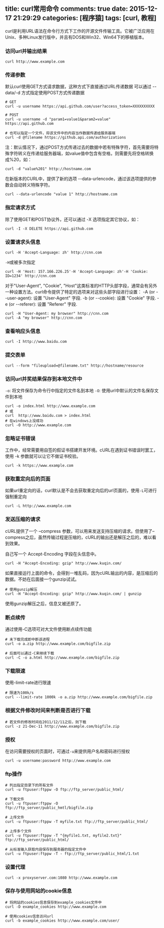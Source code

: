 title: curl常用命令
comments: true
date: 2015-12-17 21:29:29
categories: [程序猿]
tags: [curl, 教程]
---
curl是利用URL语法在命令行方式下工作的开源文件传输工具。它被广泛应用在Unix、多种Linux发行版中，并且有DOS和Win32、Win64下的移植版本。
<!--more-->
### 访问url并输出结果
```
curl http://www.example.com
```

### 传递参数
默认curl使用GET方式请求数据，这种方式下直接通过URL传递数据
可以通过 --data/-d 方式指定使用POST方式传递数据
```
# GET
curl -u username https://api.github.com/user?access_token=XXXXXXXXXX

# POST
curl -u username -d "param1=value1&param2=value" https://api.github.com

# 也可以指定一个文件，将该文件中的内容当作数据传递给服务器端
curl -d @filename https://github.api.com/authorizations
```
注：默认情况下，通过POST方式传递过去的数据中若有特殊字符，首先需要将特殊字符转义在传递给服务器端，如value值中包含有空格，则需要先将空格转换成%20，如：
```
curl -d "value%201" http://hostname.com
```
在新版本的CURL中，提供了新的选项 --data-urlencode，通过该选项提供的参数会自动转义特殊字符。
```
curl --data-urlencode "value 1" http://hostname.com
```

### 指定请求方式
除了使用GET和POST协议外，还可以通过 -X 选项指定其它协议，如：
```
curl -I -X DELETE https://api.github.com
```

### 设置请求头信息
``` 
curl -H 'Accept-Language: zh' http://cnn.com
```
`-H`或被多次指定
``` 
curl -H 'Host: 157.166.226.25'-H 'Accept-Language: zh'-H 'Cookie: ID=1234' http://cnn.com
```
对于"User-Agent", "Cookie", "Host"这类标准的HTTP头部字段，通常会有另外一种设置方法。curl命令提供了特定的选项来对这些头部字段进行设置：
-A (or --user-agent): 设置 "User-Agent" 字段.
-b (or --cookie): 设置 "Cookie" 字段.
-e (or --referer): 设置 "Referer" 字段. 
```
curl -H "User-Agent: my browser" http://cnn.com
curl -A "my browser" http://cnn.com
```

### 查看响应头信息
```
curl -I http://www.baidu.com
```



### 提交表单
```
curl --form "fileupload=@filename.txt" http://hostname/resource
```

### 访问url并奖结果保存到本地文件中
`-o`: 将文件保存为命令行中指定的文件名到本地
`-O`: 使用url中默认的文件名保存文件到本地
```
curl -o index.html http://www.example.com
# 或
curl  http://www.baidu.com > index.html
# 在windows上没成功
curl -O http://www.example.com
```

### 忽略证书错误
工作中，经常需要用自签的假证书搭建开发环境。cURL在遇到证书错误时罢工，使用 -k 参数就可以让它不做证书校验。
```
curl -k https://www.example.com
```

### 获取重定向后的页面
如果url重定向的话，curl默认是不会去获取重定向后的url页面的，使用`-L`可进行强制重定向
```
curl -L http://www.example.com
```

### 发送压缩的请求
 
cURL提供了一个 –compress 参数，可以用来发送支持压缩的请求。但使用了–compress之后，虽然传输过程是压缩的，cURL的输出还是解压之后的，难以看到效果。
 
自己写一个 Accept-Encoding 字段在头信息中。
```
curl -H "Accept-Encoding: gzip" http://www.kuqin.com/
```

如果直接运行上面的命令，会得到一堆乱码，因为cURL输出的内容，是压缩后的数据。不妨在后面接一个gunzip试试。
```
# 使用gunzip解压
curl -H "Accept-Encoding: gzip" http://www.kuqin.com/ | gunzip
```

使用gunzip解压之后，信息又被还原了。

### 断点续传
通过使用-C选项可对大文件使用断点续传功能
```
# 未下载完成即中断该进程
curl -o a.zip http://www.example.com/bigfile.zip

# 后面可以通过-C来继续下载
curl -C -o a.html http://www.example.com/bigfile.zip
```

### 下载限速
使用-limit-rate进行限速
```
# 限速为100k/s
curl --limit-rate 1000k -o a.zip http://www.example.com/bigfile.zip
```

### 根据文件修改时间来判断是否进行下载
```
# 若文件的修改时间在2011/12/11之后，则下载
curl -z 21-Dec-11 http://www.example.com/bigfile.zip
```

### 授权
在访问需要授权的页面时，可通过`-u`来提供用户名和密码进行授权
```
curl -u username:password http://www.example.com
```

### ftp操作
```
# 列出指定目录下的所有文件
curl -u ftpuser:ftppw -O ftp://ftp_server/public_html/

# 下载文件
curl -u ftpuser:ftppw -O
ftp://ftp_server/public_hmtl/bigfile.zip

# 上传文件
curl -u ftpuser:ftppw -T myfile.txt ftp://ftp_server/public_html/

# 上传多个文件
curl -u ftpuser:ftppw -T "{myfile1.txt, myfile2.txt}" ftp://ftp_server/public_html/

# 从标准输入获取内容保存到服务器的指定文件中
curl -u ftpuser:ftppw -T - ftp://ftp_server/public_html/1.txt
```

### 设置代理
```
curl -x proxyserver.com:1080 http://www.example.com
```

### 保存与使用网站的cookie信息
```
# 将网站的cookies信息保存到example_cookies文件中
curl -D example_cookies http://www.example.com

# 使用cookies信息访问url
curl -b example_cookies http://www.example.com/user/
```


